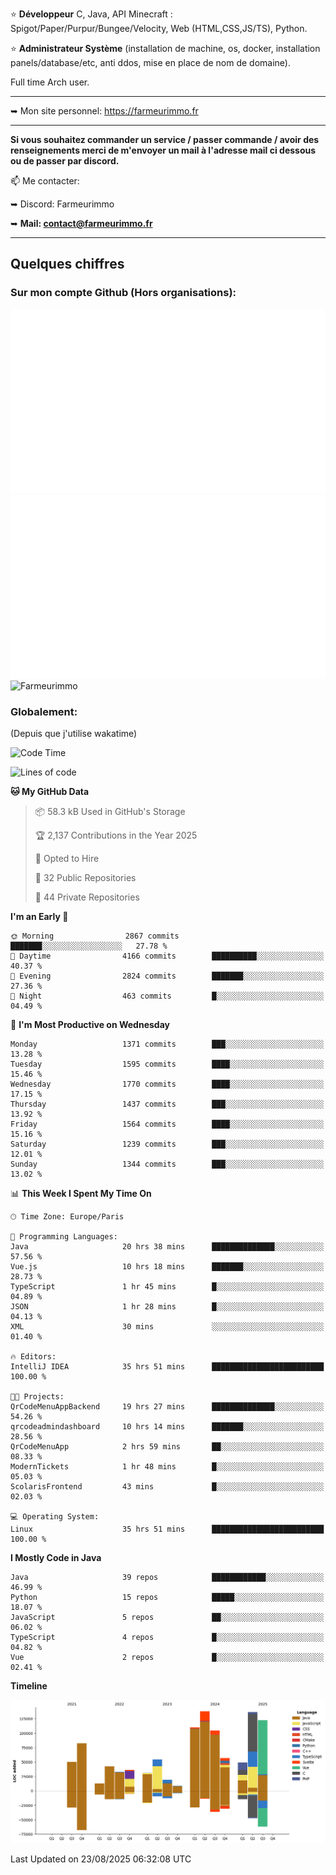 ⭐ **Développeur** C, Java, API Minecraft : Spigot/Paper/Purpur/Bungee/Velocity, Web (HTML,CSS,JS/TS), Python.

⭐ **Administrateur Système** (installation de machine, os, docker, installation panels/database/etc, anti ddos, mise en place de nom de domaine).

Full time Arch user.

---

➥ Mon site personnel: https://farmeurimmo.fr

---

**Si vous souhaitez commander un service / passer commande / avoir des renseignements merci de m'envoyer un mail à l'adresse mail ci dessous ou de passer par discord.**

📫 Me contacter:
 
   ➥ Discord: Farmeurimmo
   
   ➥ **Mail: contact@farmeurimmo.fr**

---
## Quelques chiffres

### Sur mon compte Github (Hors organisations):

<a href="https://github.com/Farmeurimmo/github-stats">
<img src="https://github.com/Farmeurimmo/github-stats/blob/master/generated/overview.svg#gh-dark-mode-only" />
<img src="https://github.com/Farmeurimmo/github-stats/blob/master/generated/languages.svg#gh-dark-mode-only" />
</a>

<img src="https://komarev.com/ghpvc/?username=Farmeurimmo" alt="Farmeurimmo" />

### Globalement:

(Depuis que j'utilise wakatime)
<!--START_SECTION:waka-->
![Code Time](http://img.shields.io/badge/Code%20Time-2%2C395%20hrs%2048%20mins-blue)

![Lines of code](https://img.shields.io/badge/From%20Hello%20World%20I%27ve%20Written-1.1%20million%20lines%20of%20code-blue)

**🐱 My GitHub Data** 

> 📦 58.3 kB Used in GitHub's Storage 
 > 
> 🏆 2,137 Contributions in the Year 2025
 > 
> 💼 Opted to Hire
 > 
> 📜 32 Public Repositories 
 > 
> 🔑 44 Private Repositories 
 > 
**I'm an Early 🐤** 

```text
🌞 Morning                2867 commits        ███████░░░░░░░░░░░░░░░░░░   27.78 % 
🌆 Daytime                4166 commits        ██████████░░░░░░░░░░░░░░░   40.37 % 
🌃 Evening                2824 commits        ███████░░░░░░░░░░░░░░░░░░   27.36 % 
🌙 Night                  463 commits         █░░░░░░░░░░░░░░░░░░░░░░░░   04.49 % 
```
📅 **I'm Most Productive on Wednesday** 

```text
Monday                   1371 commits        ███░░░░░░░░░░░░░░░░░░░░░░   13.28 % 
Tuesday                  1595 commits        ████░░░░░░░░░░░░░░░░░░░░░   15.46 % 
Wednesday                1770 commits        ████░░░░░░░░░░░░░░░░░░░░░   17.15 % 
Thursday                 1437 commits        ███░░░░░░░░░░░░░░░░░░░░░░   13.92 % 
Friday                   1564 commits        ████░░░░░░░░░░░░░░░░░░░░░   15.16 % 
Saturday                 1239 commits        ███░░░░░░░░░░░░░░░░░░░░░░   12.01 % 
Sunday                   1344 commits        ███░░░░░░░░░░░░░░░░░░░░░░   13.02 % 
```


📊 **This Week I Spent My Time On** 

```text
🕑︎ Time Zone: Europe/Paris

💬 Programming Languages: 
Java                     20 hrs 38 mins      ██████████████░░░░░░░░░░░   57.56 % 
Vue.js                   10 hrs 18 mins      ███████░░░░░░░░░░░░░░░░░░   28.73 % 
TypeScript               1 hr 45 mins        █░░░░░░░░░░░░░░░░░░░░░░░░   04.89 % 
JSON                     1 hr 28 mins        █░░░░░░░░░░░░░░░░░░░░░░░░   04.13 % 
XML                      30 mins             ░░░░░░░░░░░░░░░░░░░░░░░░░   01.40 % 

🔥 Editors: 
IntelliJ IDEA            35 hrs 51 mins      █████████████████████████   100.00 % 

🐱‍💻 Projects: 
QrCodeMenuAppBackend     19 hrs 27 mins      ██████████████░░░░░░░░░░░   54.26 % 
qrcodeadmindashboard     10 hrs 14 mins      ███████░░░░░░░░░░░░░░░░░░   28.56 % 
QrCodeMenuApp            2 hrs 59 mins       ██░░░░░░░░░░░░░░░░░░░░░░░   08.33 % 
ModernTickets            1 hr 48 mins        █░░░░░░░░░░░░░░░░░░░░░░░░   05.03 % 
ScolarisFrontend         43 mins             █░░░░░░░░░░░░░░░░░░░░░░░░   02.03 % 

💻 Operating System: 
Linux                    35 hrs 51 mins      █████████████████████████   100.00 % 
```

**I Mostly Code in Java** 

```text
Java                     39 repos            ████████████░░░░░░░░░░░░░   46.99 % 
Python                   15 repos            █████░░░░░░░░░░░░░░░░░░░░   18.07 % 
JavaScript               5 repos             ██░░░░░░░░░░░░░░░░░░░░░░░   06.02 % 
TypeScript               4 repos             █░░░░░░░░░░░░░░░░░░░░░░░░   04.82 % 
Vue                      2 repos             █░░░░░░░░░░░░░░░░░░░░░░░░   02.41 % 
```



**Timeline**

![Lines of Code chart](https://raw.githubusercontent.com/Farmeurimmo/Farmeurimmo/main/assets/bar_graph.png)


 Last Updated on 23/08/2025 06:32:08 UTC
<!--END_SECTION:waka-->
